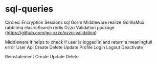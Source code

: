 # sql-queries
Circleci
Encryption
Sessions
sql
Gorm
Middleware
realize
GorillaMux
rabbitmq
elasricSearch
redis
Ozzo Validation package (https://github.com/go-ozzo/ozzo-validation)

Middleware
        it helps to check if user is logged in and return a meaningfull error 
User Api
    Create
    Delete
    Update
    Profile
    Login
    Logout
    Deactivate
    
Reinstatement
    Create
    Update
    Delete